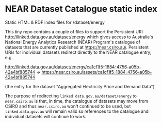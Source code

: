 # NEAR Dataset Catalogue static index
Static HTML &amp; RDF index files for /dataset/energy

This tiny repo contains a couple of files to support the Persistent URI <http://linked.data.gov.au/dataset/energy> which gives access to Australia's National Energy Analytics Research (NEAR) Program's catalogue of datasets that are currently published at <https://near.csiro.au/>. Persistent URIs for individual datasets redirect directly to the NEAR catalogue entry, e.g. 

<http://linked.data.gov.au/dataset/energy/ca1cf1f5-1884-4756-a05b-42a4bf885744> &rarr; <https://near.csiro.au/assets/ca1cf1f5-1884-4756-a05b-42a4bf885744>

(the entry for the dataset "Aggregated Electricity Price and Demand Data")

The purpose of redirecting `linked.data.gov.au/dataset/energy` to `near.csiro.au` is that, in time, the catalogue of datasets may move from CSIRO and thus `near.csiro.au` won't continued to be used, but `linked.data.gov.au` will remain valid so references to the catalogue and individual datasets will continue to work.
